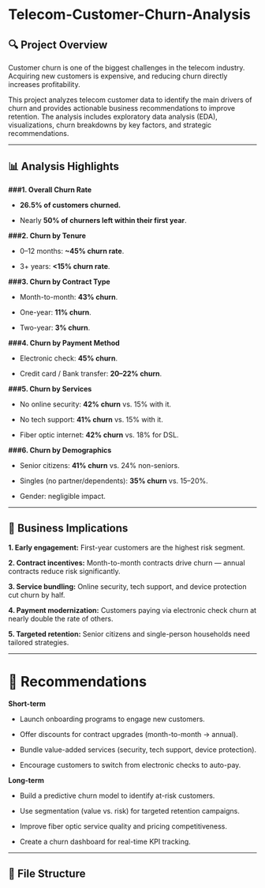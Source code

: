 # Telecom-Customer-Churn-Analysis

## 🔍 Project Overview

Customer churn is one of the biggest challenges in the telecom industry. Acquiring new customers is expensive, and reducing churn directly increases profitability.

This project analyzes telecom customer data to identify the main drivers of churn and provides actionable business recommendations to improve retention. The analysis includes exploratory data analysis (EDA), visualizations, churn breakdowns by key factors, and strategic recommendations.

---

## 📊 Analysis Highlights

**###1. Overall Churn Rate**

* **26.5% of customers churned.**

* Nearly **50% of churners left within their first year**.

**###2. Churn by Tenure**

* 0–12 months: **~45% churn rate**.

* 3+ years: **<15% churn rate**.

**###3. Churn by Contract Type**

* Month-to-month: **43% churn**.

* One-year: **11% churn**.

* Two-year: **3% churn**.

**###4. Churn by Payment Method**

* Electronic check: **45% churn**.

* Credit card / Bank transfer: **20–22% churn**.

**###5. Churn by Services**

* No online security: **42% churn** vs. 15% with it.

* No tech support: **41% churn** vs. 15% with it.

* Fiber optic internet: **42% churn** vs. 18% for DSL.

**###6. Churn by Demographics**

* Senior citizens: **41% churn** vs. 24% non-seniors.

* Singles (no partner/dependents): **35% churn** vs. 15–20%.

* Gender: negligible impact.

---

## 📌 Business Implications

**1. Early engagement:** First-year customers are the highest risk segment.

**2. Contract incentives:** Month-to-month contracts drive churn — annual contracts reduce risk significantly.

**3. Service bundling:** Online security, tech support, and device protection cut churn by half.

**4. Payment modernization:** Customers paying via electronic check churn at nearly double the rate of others.

**5. Targeted retention:** Senior citizens and single-person households need tailored strategies.

---

# 🚀 Recommendations

**Short-term**

* Launch onboarding programs to engage new customers.

* Offer discounts for contract upgrades (month-to-month → annual).

* Bundle value-added services (security, tech support, device protection).

* Encourage customers to switch from electronic checks to auto-pay.

**Long-term**

* Build a predictive churn model to identify at-risk customers.

* Use segmentation (value vs. risk) for targeted retention campaigns.

* Improve fiber optic service quality and pricing competitiveness.

* Create a churn dashboard for real-time KPI tracking.

---

## 📂 File Structure

```
